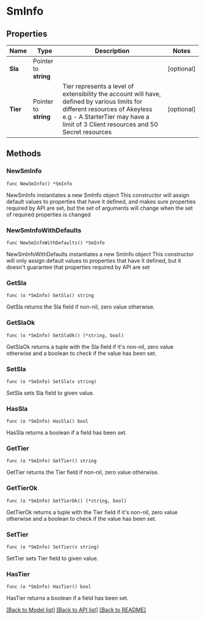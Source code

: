 # SmInfo

## Properties

Name | Type | Description | Notes
------------ | ------------- | ------------- | -------------
**Sla** | Pointer to **string** |  | [optional] 
**Tier** | Pointer to **string** | Tier represents a level of extensibility the account will have, defined by various limits for different resources of Akeyless e.g - A StarterTier may have a limit of 3 Client resources and 50 Secret resources | [optional] 

## Methods

### NewSmInfo

`func NewSmInfo() *SmInfo`

NewSmInfo instantiates a new SmInfo object
This constructor will assign default values to properties that have it defined,
and makes sure properties required by API are set, but the set of arguments
will change when the set of required properties is changed

### NewSmInfoWithDefaults

`func NewSmInfoWithDefaults() *SmInfo`

NewSmInfoWithDefaults instantiates a new SmInfo object
This constructor will only assign default values to properties that have it defined,
but it doesn't guarantee that properties required by API are set

### GetSla

`func (o *SmInfo) GetSla() string`

GetSla returns the Sla field if non-nil, zero value otherwise.

### GetSlaOk

`func (o *SmInfo) GetSlaOk() (*string, bool)`

GetSlaOk returns a tuple with the Sla field if it's non-nil, zero value otherwise
and a boolean to check if the value has been set.

### SetSla

`func (o *SmInfo) SetSla(v string)`

SetSla sets Sla field to given value.

### HasSla

`func (o *SmInfo) HasSla() bool`

HasSla returns a boolean if a field has been set.

### GetTier

`func (o *SmInfo) GetTier() string`

GetTier returns the Tier field if non-nil, zero value otherwise.

### GetTierOk

`func (o *SmInfo) GetTierOk() (*string, bool)`

GetTierOk returns a tuple with the Tier field if it's non-nil, zero value otherwise
and a boolean to check if the value has been set.

### SetTier

`func (o *SmInfo) SetTier(v string)`

SetTier sets Tier field to given value.

### HasTier

`func (o *SmInfo) HasTier() bool`

HasTier returns a boolean if a field has been set.


[[Back to Model list]](../README.md#documentation-for-models) [[Back to API list]](../README.md#documentation-for-api-endpoints) [[Back to README]](../README.md)


